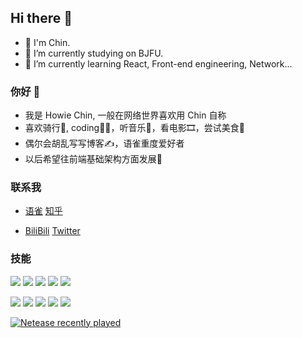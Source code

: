 ## Hi there 👋
- 🧊 I'm Chin.
- 🏫 I’m currently studying on BJFU.
- 🏃 I’m currently learning React, Front-end engineering, Network... 
### 你好 👋
- 我是 Howie Chin, 一般在网络世界喜欢用 Chin 自称
- 喜欢骑行🚴, coding👨‍💻，听音乐🎵，看电影🎞️，尝试美食🥘
- 偶尔会胡乱写写博客✍️，语雀重度爱好者
- 以后希望往前端基础架构方面发展🚧

### 联系我

- [语雀](https://www.yuque.com/whale2002)    [知乎](https://www.zhihu.com/people/whale2002)    

- [BiliBili](https://space.bilibili.com/401694598) [Twitter](https://twitter.com/HowieChin2)

### 技能
<div>
  <img src="https://img.shields.io/badge/-JavaScript-f6da1c?style=flat&logo=javascript&logoColor=white">
  <img src="https://img.shields.io/badge/-React-00b4ce?style=flat&logo=react&logoColor=white">
  <img src="https://img.shields.io/badge/-Vue-46b882?style=flat&logo=vue.js&logoColor=white">
  <img src="https://img.shields.io/badge/-Next-black?style=flat&logo=next.js&logoColor=white">
  <img src="https://img.shields.io/badge/-Node.js-3C873A?style=flat&logo=Node.js&logoColor=white">
</div>
<p></p>
<div>
  <img src="https://img.shields.io/badge/-Git-ee462c?style=flat&logo=git&logoColor=white">
  <img src="https://img.shields.io/badge/-Webpack-%232C3A42?style=flat-square&logo=webpack">
  <img src="https://img.shields.io/badge/-Vite-81A3F9?style=flat-square&logo=vite&logoColor=white" />
  <img src="https://img.shields.io/badge/Redux-593D88?style=flat-square&amp;logo=redux&amp;logoColor=white">
  <img src="https://img.shields.io/badge/Tailwind_CSS-38B2AC?style=flat-square&amp;logo=tailwind-css&amp;logoColor=white">
</div>

[![Netease recently played](https://netease-recent-profile.vercel.app/?id=126764012&show_percent=1)](https://netease-recent-profile.vercel.app/?id=126764012&show_percent=1)
